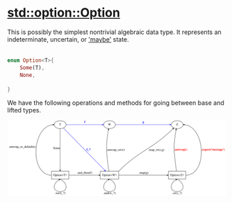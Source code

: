 # [std::option::Option]()

This is possibly the simplest nontrivial algebraic data type. It represents an
indeterminate, uncertain, or ['maybe'](https://hackage.haskell.org/package/base-4.14.1.0/docs/Data-Maybe.html) state.


```rust

enum Option<T>{
    Some(T),
    None,

}
```

We have the following operations and methods for going between base and lifted
types. 

![Option Type Functoriality](rust_std_option_methods.svg)
